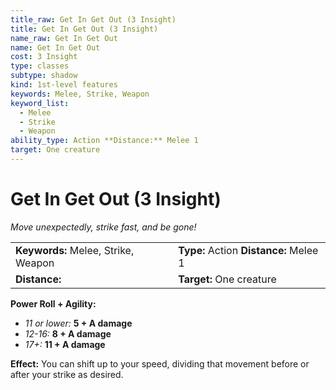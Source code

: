 ```yaml
---
title_raw: Get In Get Out (3 Insight)
title: Get In Get Out (3 Insight)
name_raw: Get In Get Out
name: Get In Get Out
cost: 3 Insight
type: classes
subtype: shadow
kind: 1st-level features
keywords: Melee, Strike, Weapon
keyword_list:
  - Melee
  - Strike
  - Weapon
ability_type: Action **Distance:** Melee 1
target: One creature
---
```


# Get In Get Out (3 Insight)

*Move unexpectedly, strike fast, and be gone!*

|                                     |                                        |
| :---------------------------------- | :------------------------------------- |
| **Keywords:** Melee, Strike, Weapon | **Type:** Action **Distance:** Melee 1 |
| **Distance:**                       | **Target:** One creature               |

**Power Roll + Agility:**

- *11 or lower:* **5 + A damage**
- *12-16:* **8 + A damage**
- *17+:* **11 + A damage**

**Effect:** You can shift up to your speed, dividing that movement before or after your strike as desired.
